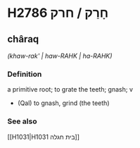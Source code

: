 # H2786 חָרַק / חרק

## châraq

_(khaw-rak' | haw-RAHK | ha-RAHK)_

### Definition

a primitive root; to grate the teeth; gnash; v

- (Qal) to gnash, grind (the teeth)

### See also

[[H1031|H1031 בית חגלה]]
